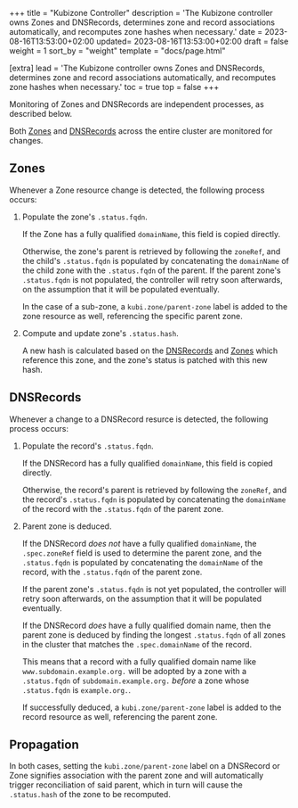 +++
title = "Kubizone Controller"
description = 'The Kubizone controller owns Zones and DNSRecords, determines zone and record associations automatically, and recomputes zone hashes when necessary.'
date = 2023-08-16T13:53:00+02:00
updated= 2023-08-16T13:53:00+02:00
draft = false
weight = 1
sort_by = "weight"
template = "docs/page.html"

[extra]
lead = 'The Kubizone controller owns Zones and DNSRecords, determines zone and record associations automatically, and recomputes zone hashes when necessary.'
toc = true
top = false
+++

Monitoring of Zones and DNSRecords are independent processes, as described below.

Both [Zones](../custom-resources/zone.md) and [DNSRecords](../custom-resources/dnsrecord.md)
across the entire cluster are monitored for changes.

## Zones

Whenever a Zone resource change is detected, the following process occurs:

1. Populate the zone's `.status.fqdn`.
      
   If the Zone has a fully qualified `domainName`, this field is copied directly.
   
   Otherwise, the zone's parent is retrieved by following the `zoneRef`, and the child's `.status.fqdn` is
   populated by concatenating the `domainName` of the child zone with the `.status.fqdn` of the parent. 
   If the parent zone's `.status.fqdn` is not populated, the controller will retry soon afterwards, on the
   assumption that it will be populated eventually.
   
   In the case of a sub-zone, a `kubi.zone/parent-zone` label is added to the zone resource as well, referencing the
   specific parent zone.
   
2. Compute and update zone's `.status.hash`.
   
   A new hash is calculated based on the [DNSRecords](../custom-resources/dnsrecord.md) and
   [Zones](../custom-resources/zone.md) which reference this zone, and the zone's status is patched
   with this new hash.

## DNSRecords

Whenever a change to a DNSRecord resurce is detected, the following process occurs:

1. Populate the record's `.status.fqdn`.
     
   If the DNSRecord has a fully qualified `domainName`, this field is copied directly.

   Otherwise, the record's parent is retrieved by following the `zoneRef`, and the record's `.status.fqdn` is
   populated by concatenating the `domainName` of the record with the `.status.fqdn` of the parent zone.

2. Parent zone is deduced.

   If the DNSRecord *does not* have a fully qualified `domainName`, the `.spec.zoneRef` field
   is used to determine the parent zone, and the `.status.fqdn` is populated by concatenating the
   `domainName` of the record, with the `.status.fqdn` of the parent zone.
   
   If the parent zone's `.status.fqdn` is not yet populated, the controller will retry soon afterwards,
   on the assumption that it will be populated eventually.
   
   If the DNSRecord *does* have a fully qualified domain name, then the parent zone is deduced by finding
   the longest `.status.fqdn` of all zones in the cluster that matches the `.spec.domainName` of the record.
   
   This means that a record with a fully qualified domain name like `www.subdomain.example.org.` will be adopted
   by a zone with a `.status.fqdn` of `subdomain.example.org.` *before* a zone whose `.status.fqdn` is `example.org.`.
   
   If successfully deduced, a `kubi.zone/parent-zone` label is added to the record resource as well, referencing the parent zone.
   
## Propagation
In both cases, setting the `kubi.zone/parent-zone` label on a DNSRecord or Zone signifies association with the
parent zone and will automatically trigger reconciliation of said parent, which in turn will cause the `.status.hash`
of the zone to be recomputed.